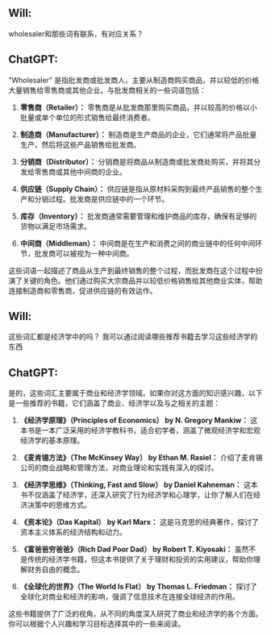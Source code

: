 ## Will:

 wholesaler和那些词有联系，有对应关系？

## ChatGPT:

 "Wholesaler" 是指批发商或批发商人，主要从制造商购买商品，并以较低的价格大量销售给零售商或其他企业。与批发商相关的一些词语包括：

1. **零售商（Retailer）：** 零售商是从批发商那里购买商品，并以较高的价格以小批量或单个单位的形式销售给最终消费者。

2. **制造商（Manufacturer）：** 制造商是生产商品的企业，它们通常将产品批量生产，然后将这些产品销售给批发商。

3. **分销商（Distributor）：** 分销商是将商品从制造商或批发商处购买，并将其分发给零售商或其他中间商的企业。

4. **供应链（Supply Chain）：** 供应链是指从原材料采购到最终产品销售的整个生产和分销过程。批发商是供应链中的一个环节。

5. **库存（Inventory）：** 批发商通常需要管理和维护商品的库存，确保有足够的货物以满足市场需求。

6. **中间商（Middleman）：** 中间商是在生产和消费之间的商业链中的任何中间环节，批发商可以被视为一种中间商。

这些词语一起描述了商品从生产到最终销售的整个过程，而批发商在这个过程中扮演了关键的角色。他们通过购买大宗商品并以较低价格销售给其他商业实体，帮助连接制造商和零售商，促进供应链的有效运作。

## Will:

 这些词汇都是经济学中的吗？   我可以通过阅读哪些推荐书籍去学习这些经济学的东西

## ChatGPT:

 是的，这些词汇主要属于商业和经济学领域。如果你对这方面的知识感兴趣，以下是一些推荐的书籍，它们涵盖了商业、经济学以及与之相关的主题：

1. **《经济学原理》（Principles of Economics） by N. Gregory Mankiw：** 这本书是一本广泛采用的经济学教科书，适合初学者，涵盖了微观经济学和宏观经济学的基本原理。

2. **《麦肯锡方法》（The McKinsey Way） by Ethan M. Rasiel：** 介绍了麦肯锡公司的商业战略和管理方法，对商业理论和实践有深入的探讨。

3. **《经济学思维》（Thinking, Fast and Slow） by Daniel Kahneman：** 这本书不仅涵盖了经济学，还深入研究了行为经济学和心理学，让你了解人们在经济决策中的思维方式。

4. **《资本论》（Das Kapital） by Karl Marx：** 这是马克思的经典著作，探讨了资本主义体系的经济结构和动力。

5. **《富爸爸穷爸爸》（Rich Dad Poor Dad） by Robert T. Kiyosaki：** 虽然不是传统的经济学书籍，但这本书提供了关于理财和投资的实用建议，帮助你理解财务自由的概念。

6. **《全球化的世界》（The World Is Flat） by Thomas L. Friedman：** 探讨了全球化对商业和经济的影响，强调了信息技术在连接全球经济的作用。

这些书籍提供了广泛的视角，从不同的角度深入研究了商业和经济学的各个方面。你可以根据个人兴趣和学习目标选择其中的一些来阅读。


